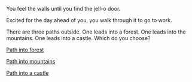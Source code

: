 You feel the walls until you find the jell-o door.

Excited for the day ahead of you, you walk through it to go to work.

There are three paths outside. One leads into a forest. One leads into the mountains. One leads into a castle. Which do you choose?

[Path into forest](into-forest/forest.md)

[Path into mountains](into-mountains/mountains.md)

[Path into a castle](into-mountains/castle.md)